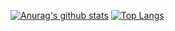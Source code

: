 [![Anurag's github stats](https://github-readme-stats.vercel.app/api?username=ruritoBlogger&theme=radical)](https://github.com/anuraghazra/github-readme-stats)
[![Top Langs](https://github-readme-stats.vercel.app/api/top-langs/?username=ruritoBlogger)](https://github.com/anuraghazra/github-readme-stats)
